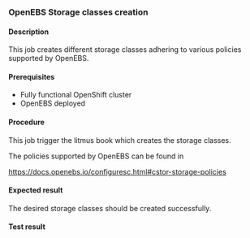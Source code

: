 ### OpenEBS Storage classes creation

#### Description

This job creates different storage classes adhering to various policies supported by OpenEBS.

#### Prerequisites

- Fully functional OpenShift cluster
- OpenEBS deployed

#### Procedure

This job trigger the litmus book which creates the storage classes. 

The policies supported by OpenEBS can be found in

  https://docs.openebs.io/configuresc.html#cstor-storage-policies

#### Expected result

The desired storage classes should be created successfully.

#### Test result


